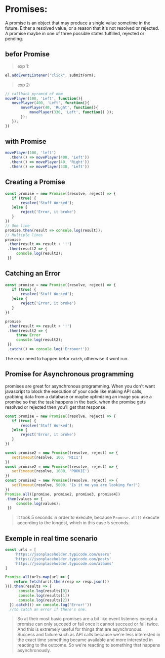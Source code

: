 # Promises:
A promise is an object that may produce a single value sometime in the future. Either a resolved value, or a reason that it's not resolved or rejected. A promise maybe in one of three possible states fulfilled, rejected or pending.
## befor Promise
> exp 1:
 ```js
el.addEventListener("click", submitForm);
```
> exp 2:
 ```js
// callback pyramid of dom
movePlayer(100, 'Left', function(){
    movePlayer(400, 'Left', function(){
        movePlayer(40, 'Rught', function(){
            movePlayer(330, 'Left', function() });
        });
    });
})
```
## with Promise
 ```js
movePlayer(100, 'left')
   .then(() => movePlayer(400, 'Left'))
   .then(() => movePlayer(40, 'Right'))
   .then(() => movePlayer(330, 'Left'))
```
## Creating a Promise
 ```js
const promise = new Promise((resolve, reject) => {
    if (true) {
        resolve('Stuff Worked');
    }else {
        reject('Error, it broke')
    }
})
// One line
promise.then(result => console.log(result));
// Multiple lines
promise
  .then(result => result + '!')
  .then(result2 => {
      console.log(result2);
  })
```
## Catching an Error
 ```js
const promise = new Promise((resolve, reject) => {
    if (true) {
        resolve('Stuff Worked');
    }else {
        reject('Error, it broke')
    }
})

promise
  .then(result => result + '!')
  .then(result2 => {
      throw Error
      console.log(result2);
  })
  .catch(() => console.log('Errooor!'))
```
The error need to happen befor `catch`, otherwise it wont run.
## Promise for Asynchronous programming
promises are great for asynchronous programming. When you don't want javascript to block the execution of your code like making API calls, grabbing data from a database or maybe optimizing an image you use a promise so that the task happens in the back. when the promise gets resolved or rejected then you'll get that response.
 ```js
const promise = new Promise((resolve, reject) => {
    if (true) {
        resolve('Stuff Worked');
    }else {
        reject('Error, it broke')
    }
})

const promise2 = new Promise((resolve, reject) => {
    setTimeout(resolve, 100, 'HIII')
})
const promise2 = new Promise((resolve, reject) => {
    setTimeout(resolve, 1000, 'POOKIE')
})
const promise2 = new Promise((resolve, reject) => {
    setTimeout(resolve, 5000, 'Is it me you are looking for?')
})
Promise.all([promise, promise2, promise3, promise4])
.then(values => {
      console.log(values);
  })
```
> it took 5 seconds in order to execute, because `Promise.all()` execute according to the longest, which in this case 5 seconds.
## Exemple in real time scenario
```js
const urls = [
    'https://jsonplaceholder.typicode.com/users'
    'https://jsonplaceholder.typicode.com/posts'
    'https://jsonplaceholder.typicode.com/albums'
]

Promise.all(urls.map(url => {
    return fetch(url).then(resp => resp.json())
})).then(results => {
      console.log(results[0])
      console.log(results[1])
      console.log(results[2])
  }).catch(() => console.log('Error!'))
  //to catch an error if there's one.
```
> So at their most basic promises are a bit like event listeners except a promise can only succeed or fail once it cannot succeed or fail twice. And this is extremely useful for things that are asynchronous. Success and failure such as API calls because we're less interested in the exact time something became available and more interested in reacting to the outcome. So we're reacting to something that happens asynchronously.